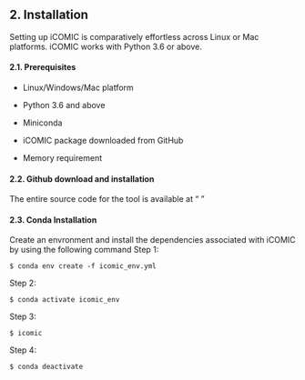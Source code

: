 ## 2. Installation

  

Setting up iCOMIC is comparatively effortless across Linux or Mac platforms. iCOMIC works with Python 3.6 or above.

#### 2.1. Prerequisites

- Linux/Windows/Mac platform

- Python 3.6 and above

- Miniconda

- iCOMIC package downloaded from GitHub

- Memory requirement

#### 2.2. Github download and installation

The entire source code for the tool is available at “ ”

#### 2.3. Conda Installation
Create an envronment and install the dependencies associated with iCOMIC by using the following command 
Step 1:
```
$ conda env create -f icomic_env.yml
```

Step 2:
```
$ conda activate icomic_env
```

Step 3:
```
$ icomic
```
Step 4:
```
$ conda deactivate
```

